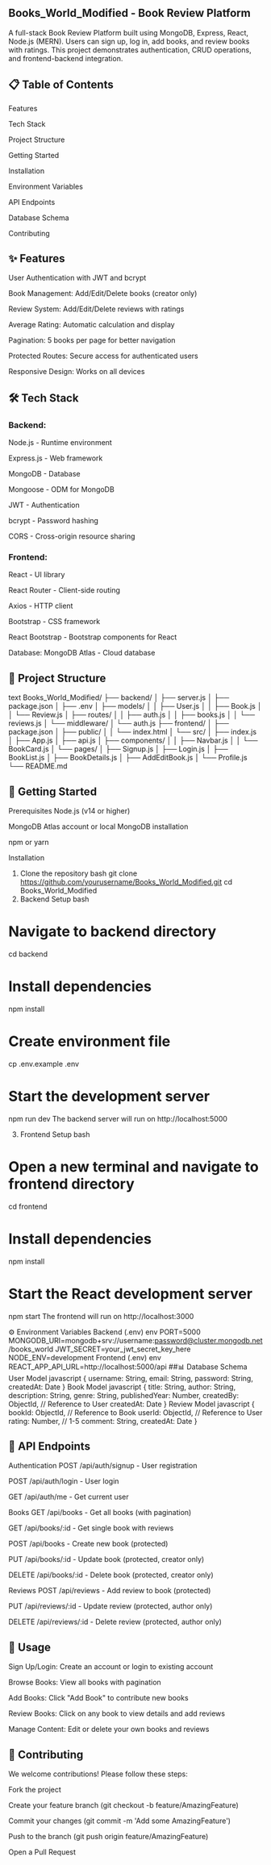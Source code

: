 ## Books_World_Modified - Book Review Platform
A full-stack Book Review Platform built using MongoDB, Express, React, Node.js (MERN).
Users can sign up, log in, add books, and review books with ratings. This project demonstrates authentication, CRUD operations, and frontend-backend integration.

## 📋 Table of Contents
Features

Tech Stack

Project Structure

Getting Started

Installation

Environment Variables

API Endpoints

Database Schema

Contributing



## ✨ Features
User Authentication with JWT and bcrypt

Book Management: Add/Edit/Delete books (creator only)

Review System: Add/Edit/Delete reviews with ratings

Average Rating: Automatic calculation and display

Pagination: 5 books per page for better navigation

Protected Routes: Secure access for authenticated users

Responsive Design: Works on all devices

## 🛠 Tech Stack
### Backend:
Node.js - Runtime environment

Express.js - Web framework

MongoDB - Database

Mongoose - ODM for MongoDB

JWT - Authentication

bcrypt - Password hashing

CORS - Cross-origin resource sharing

### Frontend:
React - UI library

React Router - Client-side routing

Axios - HTTP client

Bootstrap - CSS framework

React Bootstrap - Bootstrap components for React

Database:
MongoDB Atlas - Cloud database

## 📁 Project Structure
text
Books_World_Modified/
├── backend/
│   ├── server.js
│   ├── package.json
│   ├── .env
│   ├── models/
│   │   ├── User.js
│   │   ├── Book.js
│   │   └── Review.js
│   ├── routes/
│   │   ├── auth.js
│   │   ├── books.js
│   │   └── reviews.js
│   └── middleware/
│       └── auth.js
├── frontend/
│   ├── package.json
│   ├── public/
│   │   └── index.html
│   └── src/
│       ├── index.js
│       ├── App.js
│       ├── api.js
│       ├── components/
│       │   ├── Navbar.js
│       │   └── BookCard.js
│       └── pages/
│           ├── Signup.js
│           ├── Login.js
│           ├── BookList.js
│           ├── BookDetails.js
│           ├── AddEditBook.js
│           └── Profile.js
└── README.md
## 🚀 Getting Started
Prerequisites
Node.js (v14 or higher)

MongoDB Atlas account or local MongoDB installation

npm or yarn

Installation
1. Clone the repository
bash
git clone https://github.com/yourusername/Books_World_Modified.git
cd Books_World_Modified
2. Backend Setup
bash
# Navigate to backend directory
cd backend

# Install dependencies
npm install

# Create environment file
cp .env.example .env

# Start the development server
npm run dev
The backend server will run on http://localhost:5000

3. Frontend Setup
bash
# Open a new terminal and navigate to frontend directory
cd frontend

# Install dependencies
npm install

# Start the React development server
npm start
The frontend will run on http://localhost:3000

⚙ Environment Variables
Backend (.env)
env
PORT=5000
MONGODB_URI=mongodb+srv://username:password@cluster.mongodb.net/books_world
JWT_SECRET=your_jwt_secret_key_here
NODE_ENV=development
Frontend (.env)
env
REACT_APP_API_URL=http://localhost:5000/api
##📊 Database Schema
User Model
javascript
{
  username: String,
  email: String,
  password: String,
  createdAt: Date
}
Book Model
javascript
{
  title: String,
  author: String,
  description: String,
  genre: String,
  publishedYear: Number,
  createdBy: ObjectId, // Reference to User
  createdAt: Date
}
Review Model
javascript
{
  bookId: ObjectId, // Reference to Book
  userId: ObjectId, // Reference to User
  rating: Number, // 1-5
  comment: String,
  createdAt: Date
}
## 🔌 API Endpoints
Authentication
POST /api/auth/signup - User registration

POST /api/auth/login - User login

GET /api/auth/me - Get current user

Books
GET /api/books - Get all books (with pagination)

GET /api/books/:id - Get single book with reviews

POST /api/books - Create new book (protected)

PUT /api/books/:id - Update book (protected, creator only)

DELETE /api/books/:id - Delete book (protected, creator only)

Reviews
POST /api/reviews - Add review to book (protected)

PUT /api/reviews/:id - Update review (protected, author only)

DELETE /api/reviews/:id - Delete review (protected, author only)

## 🎯 Usage
Sign Up/Login: Create an account or login to existing account

Browse Books: View all books with pagination

Add Books: Click "Add Book" to contribute new books

Review Books: Click on any book to view details and add reviews

Manage Content: Edit or delete your own books and reviews

## 🤝 Contributing
We welcome contributions! Please follow these steps:

Fork the project

Create your feature branch (git checkout -b feature/AmazingFeature)

Commit your changes (git commit -m 'Add some AmazingFeature')

Push to the branch (git push origin feature/AmazingFeature)

Open a Pull Request


